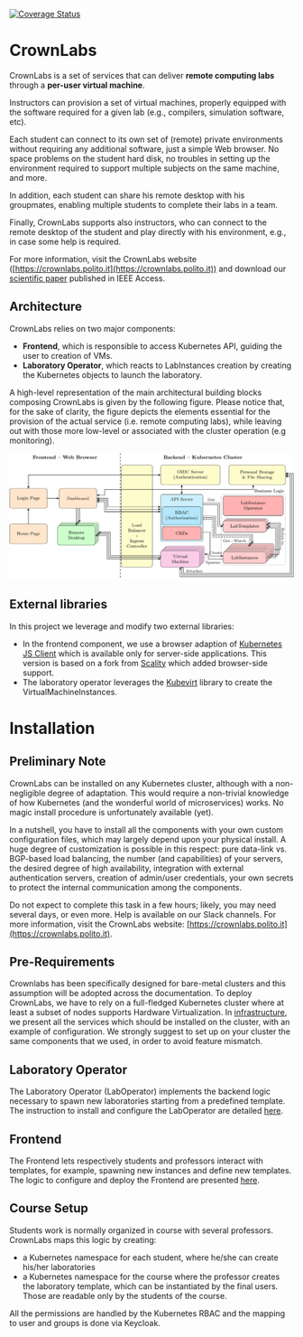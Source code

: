 [![Coverage Status](https://coveralls.io/repos/github/netgroup-polito/CrownLabs/badge.svg)](https://coveralls.io/github/netgroup-polito/CrownLabs)

# CrownLabs

CrownLabs is a set of services that can deliver **remote computing labs** through a **per-user virtual machine**.

Instructors can provision a set of virtual machines, properly equipped with the software required for a given lab (e.g., compilers, simulation software, etc).

Each student can connect to its own set of (remote) private environments without requiring any additional software, just a simple Web browser. No space problems on the student hard disk, no troubles in setting up the environment required to support multiple subjects on the same machine, and more.

In addition, each student can share his remote desktop with his groupmates, enabling multiple students to complete their labs in a team.

Finally, CrownLabs supports also instructors, who can connect to the remote desktop of the student and play directly with his environment, e.g., in case some help is required.

For more information, visit the CrownLabs website ([https://crownlabs.polito.it](https://crownlabs.polito.it)) and download our [scientific paper](https://ieeexplore.ieee.org/document/9136697) published in IEEE Access.


## Architecture

CrownLabs relies on two major components:

* **Frontend**, which is responsible to access Kubernetes API, guiding the user to creation of VMs.
* **Laboratory Operator**, which reacts to LabInstances creation by creating the Kubernetes objects to launch
the laboratory.

A high-level representation of the main architectural building blocks composing CrownLabs is given by the following figure. Please notice that, for the sake of clarity, the figure depicts the elements essential for the provision of the actual service (i.e. remote computing labs), while leaving out with those more low-level or associated with the cluster operation (e.g monitoring).

![CrownLabs High-Level Architecture](documentation/architecture.svg)


## External libraries

In this project we leverage and modify two external libraries:

* In the frontend component, we use a browser adaption of [Kubernetes JS Client](https://github.com/kubernetes-client/javascript)
which is available only for server-side applications. This version is based on a fork from [Scality](https://github.com/scality/kubernetes-client-javascript/tree/browser) which added browser-side support.
* The laboratory operator leverages the [Kubevirt](https://kubevirt.io/) library to create the VirtualMachineInstances.

# Installation

## Preliminary Note

CrownLabs can be installed on any Kubernetes cluster, although with a non-negligible degree of adaptation.
This would require a non-trivial knowledge of how Kubernetes (and the wonderful world of microservices) works.
No magic install procedure is unfortunately available (yet).

In a nutshell, you have to install all the components with your own custom configuration files, which may largely depend upon your physical install.
A huge degree of customization is possible in this respect: pure data-link vs. BGP-based load balancing, the number (and capabilities) of your servers, the desired degree of high availability, integration with external authentication servers, creation of admin/user credentials, your own secrets to protect the internal communication among the components.

Do not expect to complete this task in a few hours; likely, you may need several days, or even more.
Help is available on our Slack channels.
For more information, visit the CrownLabs website: [https://crownlabs.polito.it](https://crownlabs.polito.it).

## Pre-Requirements

Crownlabs has been specifically designed for bare-metal clusters and this assumption will be adopted across the documentation. To deploy CrownLabs, we have to rely on a full-fledged Kubernetes cluster where at least a subset of nodes supports Hardware Virtualization.
In [infrastructure](infrastructure/), we present all the services which should be installed on the cluster, with an example of configuration. We strongly suggest to set up on your cluster the same components that we used, in order to avoid feature mismatch.

## Laboratory Operator

The Laboratory Operator (LabOperator) implements the backend logic necessary to spawn new laboratories starting from a predefined template. The instruction to install and configure the LabOperator are detailed [here](operators).

## Frontend

The Frontend lets respectively students and professors interact with templates, for example, spawning new instances and define new templates. The logic to configure and deploy the Frontend are presented [here](webservice).

## Course Setup

Students work is normally organized in course with several professors. CrownLabs maps this logic by creating:

* a Kubernetes namespace for each student, where he/she can create his/her laboratories
* a Kubernetes namespace for the course where the professor creates the laboratory template, which can be instantiated by the final users. Those are readable only by the students of the course.

All the permissions are handled by the Kubernetes RBAC and the mapping to user and groups is done via Keycloak.
